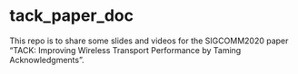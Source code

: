 # tack_paper_doc
This repo is to share some slides and videos for the SIGCOMM2020 paper “TACK: Improving Wireless Transport Performance by Taming Acknowledgments”.

